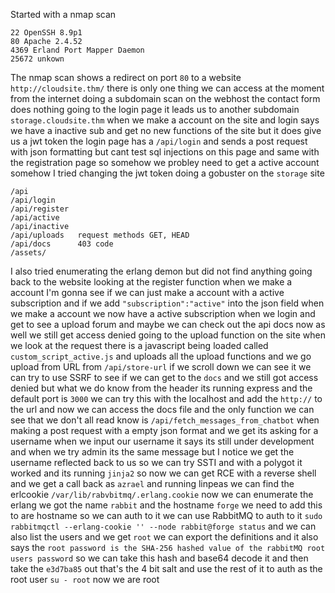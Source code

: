 Started with a nmap scan
```
22 OpenSSH 8.9p1
80 Apache 2.4.52
4369 Erland Port Mapper Daemon
25672 unkown
```
The nmap scan shows a redirect on port `80` to a website `http://cloudsite.thm/` there is only one thing we can access at the moment from the internet doing a subdomain scan on the webhost the contact form does nothing going to the login page it leads us to another subdomain `storage.cloudsite.thm` when we make a account on the site and login says we have a inactive sub and get no new functions of the site but it does give us a jwt token the login page has a `/api/login` and sends a post request with json formatting but cant test sql injections on this page and same with the registration page so somehow we probley need to get a active account somehow I tried changing the jwt token doing a gobuster on the `storage` site
```
/api
/api/login
/api/register
/api/active
/api/inactive
/api/uploads   request methods GET, HEAD
/api/docs      403 code
/assets/
```
I also tried enumerating the erlang demon but did not find anything going back to the website looking at the register function when we make a account I'm gonna see if we can just make a account with a active subscription and if we add `"subscription":"active"` into the json field when we make a account we now have a active subscription when we login and get to see a upload forum and maybe we can check out the api docs now as well we still get access denied going to the upload function on the site when we look at the request there is a javascript being loaded called `custom_script_active.js` and uploads all the upload functions and we go upload from URL from `/api/store-url`  if we scroll down we can see it we can try to use SSRF to see if we can get to the `docs` and we still got access denied but what we do know from the header its running express and the default port is `3000` we can try this with the localhost and add the `http://` to the url and now we can access the docs file and the only function we can see that we don't all read know is `/api/fetch_messages_from_chatbot` when making a post request with a empty json format and we get its asking for a username when we input our username it says its still under development and when we try admin its the same message but I notice we get the username reflected back to us so we can try SSTI and with a polygot it worked and its running `jinja2` so now we can get RCE with a reverse shell and we get a call back as `azrael` and running linpeas we can find the erlcookie `/var/lib/rabvbitmq/.erlang.cookie` now we can enumerate the erlang we got the name `rabbit` and the hostname `forge` we need to add this to are hostname so we can auth to it we can use RabbitMQ to auth to it `sudo rabbitmqctl --erlang-cookie '' --node rabbit@forge status` and we can also list the users and we get `root` we can export the definitions and it also says the `root password is the SHA-256 hashed value of the rabbitMQ root users password` so we can take this hash and base64 decode it and then take the `e3d7ba85` out that's the 4 bit salt and use the rest of it to auth as the root user `su - root` now we are root 